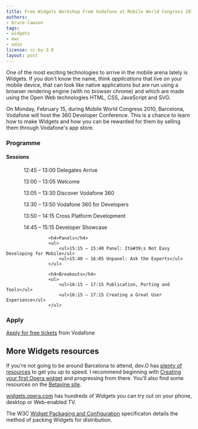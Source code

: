 ```yaml
---
title: Free Widgets Workshop From Vodafone at Mobile World Congress 2010, Barcelona
authors:
- bruce-lawson
tags:
- widgets
- mwc
- odin
license: cc-by-3.0
layout: post
---
```


<p>One of the most exciting technologies to arrive in the mobile arena lately is Widgets. If you don&#39;t know the name, think <em>applications</em> that live on your mobile device, that can look like native applications but are run using a browser rendering engine (with no browser chrome) and which are made using the Open Web technologies HTML, CSS, JavaScript and SVG.</p>
<p>On Monday, February 15, during Mobile World Congress 2010, Barcelona, Vodafone will host the 360 Developer Conference. This is a chance to learn how to make Widgets and how you can be rewarded for them by selling them through Vodafone&#39;s app store.</p>
<h3>Programme</h3>
<h4>Sessions</h4>
					<ul>
						<ul>12:45 – 13:00 Delegates Arrive</ul>
						<ul>13:00 – 13:05 Welcome</ul>
						<ul>13:05 – 13:30 Discover Vodafone 360</ul>
						<ul>13:30 – 13:50 Vodafone 360 for Developers</ul>
						<ul>13:50 – 14:15 Cross Platform Development</ul>
						<ul>14:45 – 15:15 Developer Showcase</ul>
					</ul>

					<h4>Panels</h4>
					<ul>
						<ul>15:15 – 15:40 Panel: It&#39;s Not Easy Developing for Mobile</ul>
						<ul>15:40 – 16:05 Unpanel: Ask the Experts</ul>
					</ul>

					<h4>Breakouts</h4>
					<ul>
						<ul>16:15 – 17:15 Publication, Porting and Tools</ul>
						<ul>16:15 – 17:15 Creating a Great User Experience</ul>
					</ul>
<h3>Apply</h3>
<p><a href="http://jil.vodafone.com/app_planet/">Apply for free tickets</a> from Vodafone</p>
<h2>More Widgets resources</h2>
<p>If you&#39;re not going to be around Barcelona to attend, dev.O has <a href="http://dev.opera.com/articles/widgets/">plenty of resources</a> to get you up to speed. I recommend beginning with <a href="http://dev.opera.com/articles/view/creating-your-first-opera-widget/">Creating your first Opera widget</a> and progressing from there. You&#39;ll also find some resources on the <a href="http://www.betavine.net/bvportal/resources/widgets">Betavine site</a>.</p>
<p><a href="http://widgets.opera.com/">widgets.opera.com</a> has hundreds of Widgets you can try out on your phone, desktop or Web-enabled TV.</p>
<p>The W3C <a href="http://www.w3.org/TR/widgets/">Widget Packaging and Configuration</a> specificaton details the method of packing Widgets for distribution.</p>
